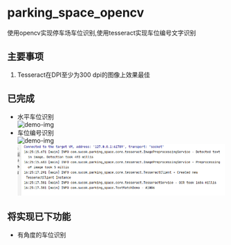 # parking_space_opencv

使用opencv实现停车场车位识别,使用tesseract实现车位编号文字识别

## 主要事项
1. Tesseract在DPI至少为300 dpi的图像上效果最佳
## 已完成

+ 水平车位识别  
![demo-img](https://github.com/githubwyj/parking_space_opencv/blob/master/screenshot/result.png?raw=true)
+ 车位编号识别  
![demo-img](https://github.com/githubwyj/parking_space_opencv/blob/master/resources/images/text/1.png?raw=true)  
![demo-img](https://github.com/githubwyj/parking_space_opencv/blob/master/screenshot/txt-result.png?raw=true)

## 将实现已下功能

+ 有角度的车位识别


